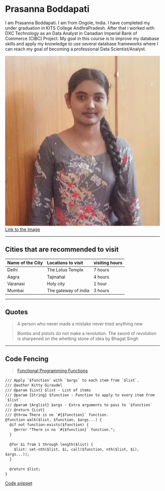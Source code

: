 # Prasanna Boddapati
 I am Prasanna Boddapati. I am from Ongole, India. I have completed my under graduation in KITS College AndhraPradesh. After that i worked with DXC Technology as an Data Analyst in Canadian Imperial Bank of Commerce (CIBC) Project. My goal in this course is to improve my database skills and apply my knowledge to use several database frameworks where I can reach my goal of becoming a professional Data Scientist/Analyst.

 ![image](prasanna.png)
 [Link to the Image](https://github.com/boddapatiprasanna/assignment2.Prasanna/blob/main/prasanna.pn)

 ****
## Cities that are recommended to visit
|   Name of the City  |       Locations to visit       |         visiting hours           | 
|:--------------------|:------------------------------ |:---------------------------------|
|       Delhi         |  The Lotus Temple              |           7 hours                |
|      Aagra          |  Tajmahal                      |           4 hours                |
|      Varanasi       |  Holy city                     |           1 hour                 |
|      Mumbai         |  The gateway of india          |           3 hours                |

****

## Quotes 

> A person who never made a mistake never tried anything new
>
> Bombs and pistols do not make a revolution. The sword of revolution is sharpened on the whetting stone of idea by Bhagat Singh
****

## Code Fencing

> [Functional Programming Functions](https://stackoverflow.com/questions/57025743/using-function-and-if-statement-in-scss)

```
/// Apply `$function` with `$args` to each item from `$list`.
/// @author Kitty Giraudel
/// @param {List} $list - List of items
/// @param {String} $function - Function to apply to every item from `$list`
/// @param {Arglist} $args - Extra arguments to pass to `$function`
/// @return {List}
/// @throw There is no `#{$function}` function.
@function walk($list, $function, $args...) {
  @if not function-exists($function) {
    @error "There is no `#{$function}` function.";
  }
  
  @for $i from 1 through length($list) {
    $list: set-nth($list, $i, call($function, nth($list, $i), $args...));
  }
  
  @return $list;
}

```

[Code snippet](https://css-tricks.com/snippets/sass/functional-programming-functions/)
